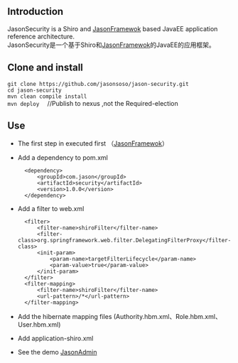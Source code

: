 ## Introduction ##
JasonSecurity is a Shiro and [JasonFramewok](https://github.com/jasonsoso/jason-framework "jason-framework") based JavaEE application reference architecture.		
JasonSecurity是一个基于Shiro和[JasonFramewok](https://github.com/jasonsoso/jason-framework "jason-framework")的JavaEE的应用框架。


## Clone and install ##
`git clone https://github.com/jasonsoso/jason-security.git`   
`cd jason-security`   
`mvn clean compile install`   
`mvn deploy  `          //Publish to nexus ,not the Required-election


## Use  ##

- The first step in executed first （[JasonFramewok](https://github.com/jasonsoso/jason-framework "jason-framework")）

- Add a dependency to pom.xml

        <dependency>        
            <groupId>com.jason</groupId>        
            <artifactId>security</artifactId>       
            <version>1.0.0</version>        
        </dependency>   

- Add a filter to web.xml

        <filter>
            <filter-name>shiroFilter</filter-name>
            <filter-class>org.springframework.web.filter.DelegatingFilterProxy</filter-class>
            <init-param>
                <param-name>targetFilterLifecycle</param-name>
                <param-value>true</param-value>
            </init-param>
        </filter>
        <filter-mapping>
            <filter-name>shiroFilter</filter-name>
            <url-pattern>/*</url-pattern>
        </filter-mapping>

- Add the hibernate mapping files (Authority.hbm.xml、Role.hbm.xml、User.hbm.xml)

- Add application-shiro.xml

- See the demo [JasonAdmin](https://github.com/jasonsoso/jason-admin "jason-admin")
